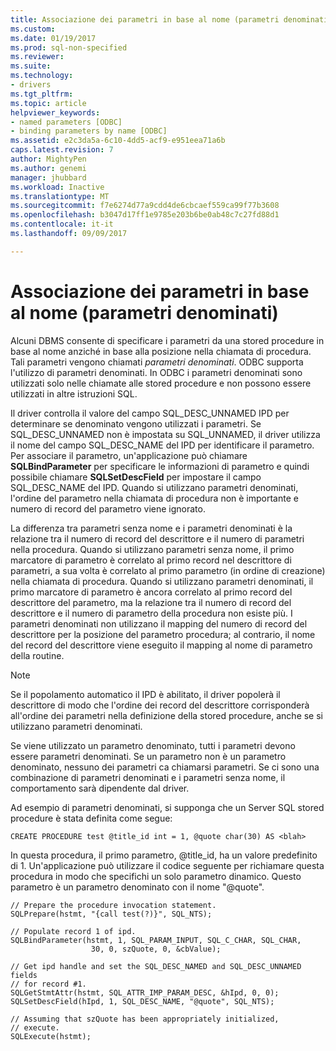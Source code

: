 ```yaml
---
title: Associazione dei parametri in base al nome (parametri denominati) | Documenti Microsoft
ms.custom: 
ms.date: 01/19/2017
ms.prod: sql-non-specified
ms.reviewer: 
ms.suite: 
ms.technology:
- drivers
ms.tgt_pltfrm: 
ms.topic: article
helpviewer_keywords:
- named parameters [ODBC]
- binding parameters by name [ODBC]
ms.assetid: e2c3da5a-6c10-4dd5-acf9-e951eea71a6b
caps.latest.revision: 7
author: MightyPen
ms.author: genemi
manager: jhubbard
ms.workload: Inactive
ms.translationtype: MT
ms.sourcegitcommit: f7e6274d77a9cdd4de6cbcaef559ca99f77b3608
ms.openlocfilehash: b3047d17ff1e9785e203b6be0ab48c7c27fd88d1
ms.contentlocale: it-it
ms.lasthandoff: 09/09/2017

---
```

# <a name="binding-parameters-by-name-named-parameters"></a>Associazione dei parametri in base al nome (parametri denominati)
Alcuni DBMS consente di specificare i parametri da una stored procedure in base al nome anziché in base alla posizione nella chiamata di procedura. Tali parametri vengono chiamati *parametri denominati*. ODBC supporta l'utilizzo di parametri denominati. In ODBC i parametri denominati sono utilizzati solo nelle chiamate alle stored procedure e non possono essere utilizzati in altre istruzioni SQL.  
  
 Il driver controlla il valore del campo SQL_DESC_UNNAMED IPD per determinare se denominato vengono utilizzati i parametri. Se SQL_DESC_UNNAMED non è impostata su SQL_UNNAMED, il driver utilizza il nome del campo SQL_DESC_NAME del IPD per identificare il parametro. Per associare il parametro, un'applicazione può chiamare **SQLBindParameter** per specificare le informazioni di parametro e quindi possibile chiamare **SQLSetDescField** per impostare il campo SQL_DESC_NAME del IPD. Quando si utilizzano parametri denominati, l'ordine del parametro nella chiamata di procedura non è importante e numero di record del parametro viene ignorato.  
  
 La differenza tra parametri senza nome e i parametri denominati è la relazione tra il numero di record del descrittore e il numero di parametri nella procedura. Quando si utilizzano parametri senza nome, il primo marcatore di parametro è correlato al primo record nel descrittore di parametri, a sua volta è correlato al primo parametro (in ordine di creazione) nella chiamata di procedura. Quando si utilizzano parametri denominati, il primo marcatore di parametro è ancora correlato al primo record del descrittore del parametro, ma la relazione tra il numero di record del descrittore e il numero di parametro della procedura non esiste più. I parametri denominati non utilizzano il mapping del numero di record del descrittore per la posizione del parametro procedura; al contrario, il nome del record del descrittore viene eseguito il mapping al nome di parametro della routine.  
  
> [!NOTE]  
>  Se il popolamento automatico il IPD è abilitato, il driver popolerà il descrittore di modo che l'ordine dei record del descrittore corrisponderà all'ordine dei parametri nella definizione della stored procedure, anche se si utilizzano parametri denominati.  
  
 Se viene utilizzato un parametro denominato, tutti i parametri devono essere parametri denominati. Se un parametro non è un parametro denominato, nessuno dei parametri ca chiamarsi parametri. Se ci sono una combinazione di parametri denominati e i parametri senza nome, il comportamento sarà dipendente dal driver.  
  
 Ad esempio di parametri denominati, si supponga che un Server SQL stored procedure è stata definita come segue:  
  
```  
CREATE PROCEDURE test @title_id int = 1, @quote char(30) AS <blah>  
```  
  
 In questa procedura, il primo parametro, @title_id, ha un valore predefinito di 1. Un'applicazione può utilizzare il codice seguente per richiamare questa procedura in modo che specifichi un solo parametro dinamico. Questo parametro è un parametro denominato con il nome "@quote".  
  
```  
// Prepare the procedure invocation statement.  
SQLPrepare(hstmt, "{call test(?)}", SQL_NTS);  
  
// Populate record 1 of ipd.  
SQLBindParameter(hstmt, 1, SQL_PARAM_INPUT, SQL_C_CHAR, SQL_CHAR,  
                  30, 0, szQuote, 0, &cbValue);  
  
// Get ipd handle and set the SQL_DESC_NAMED and SQL_DESC_UNNAMED fields  
// for record #1.  
SQLGetStmtAttr(hstmt, SQL_ATTR_IMP_PARAM_DESC, &hIpd, 0, 0);  
SQLSetDescField(hIpd, 1, SQL_DESC_NAME, "@quote", SQL_NTS);  
  
// Assuming that szQuote has been appropriately initialized,  
// execute.  
SQLExecute(hstmt);  
```

